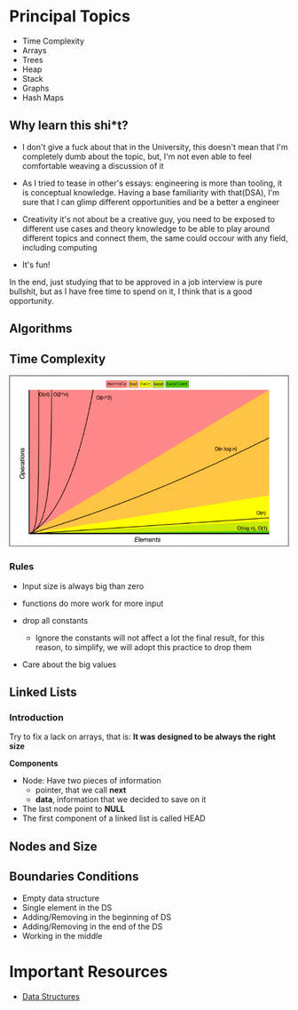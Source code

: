 # Principal Topics

- Time Complexity
- Arrays
- Trees
- Heap
- Stack
- Graphs
- Hash Maps

## Why learn this shi*t?

- I don't give a fuck about that in the University, this doesn't mean that I'm completely dumb about the topic, but, I'm not even able to feel comfortable weaving a discussion of it

- As I tried to tease in other's essays: engineering is more than tooling, it is conceptual knowledge. Having a base familiarity with that(DSA), I'm sure that I can glimp different opportunities and be a better a engineer

- Creativity it's not about be a creative guy, you need to be exposed to different use cases and theory knowledge to be able to  play around different topics and connect them, the same could occour with any field, including computing

- It's fun!

In the end, just studying that to be approved in a job interview is pure bullshit, but as I have free time to spend on it, I think that is a good opportunity.

## Algorithms


## Time Complexity

![complexity](./complexity.png)

### **Rules**

- Input size is always big than zero
- functions do more work for more input
- drop all constants
    
    - Ignore the constants will not affect a lot the final result, for this reason, to simplify, we will adopt this practice to drop them

- Care about the big values

## Linked Lists

### Introduction

Try to fix a lack on arrays, that is: **It was designed to be always the right size**

**Components**

- Node: Have two pieces of information
    - pointer, that we call **next**
    - **data**, information that we decided to save on it
- The last node point to **NULL**
- The first component of a linked list is called HEAD

## Nodes and Size

## Boundaries Conditions

- Empty data structure
- Single element in the DS
- Adding/Removing in the beginning of DS
- Adding/Removing in the end of the DS
- Working in the middle


# Important Resources

- [Data Structures](https://www.youtube.com/playlist?list=PLpPXw4zFa0uKKhaSz87IowJnOTzh9tiBk)
